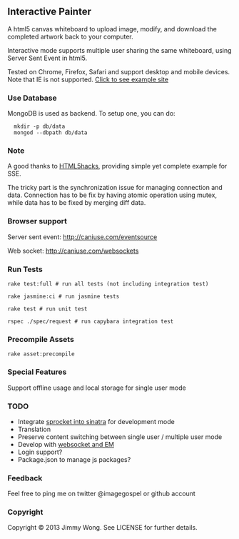 Interactive Painter
-------------------

A html5 canvas whiteboard to upload image, modify, and download the completed artwork back to your computer.

Interactive mode supports multiple user sharing the same whiteboard, using Server Sent Event in html5.

Tested on Chrome, Firefox, Safari and support desktop and mobile devices. Note that IE is not supported. [Click to see example site](http://interactive-painter.herokuapp.com)

### Use Database

MongoDB is used as backend. To setup one, you can do:

```
  mkdir -p db/data
  mongod --dbpath db/data
```

### Note

A good thanks to [HTML5hacks](http://html5hacks.com/blog/2013/04/21/push-notifications-to-the-browser-with-server-sent-events/), providing simple yet complete example for SSE.

The tricky part is the synchronization issue for managing connection and data. Connection has to be fix by having atomic operation using mutex, while data has to be fixed by merging diff data.

### Browser support

Server sent event: http://caniuse.com/eventsource

Web socket: http://caniuse.com/websockets

### Run Tests

```
rake test:full # run all tests (not including integration test)

rake jasmine:ci # run jasmine tests

rake test # run unit test

rspec ./spec/request # run capybara integration test
```

### Precompile Assets

```
rake asset:precompile
```

### Special Features

Support offline usage and local storage for single user mode

### TODO

* Integrate [sprocket into sinatra](https://passcod.name/2012/06/03/sprockets-on-sinatra-and-heroku.html) for development mode
* Translation
* Preserve content switching between single user / multiple user mode
* Develop with [websocket and EM](http://stackoverflow.com/questions/2999430/any-success-with-sinatra-working-together-with-eventmachine-websockets)
* Login support?
* Package.json to manage js packages?

### Feedback

Feel free to ping me on twitter @imagegospel or github account

### Copyright

Copyright © 2013 Jimmy Wong. See LICENSE for further details.
